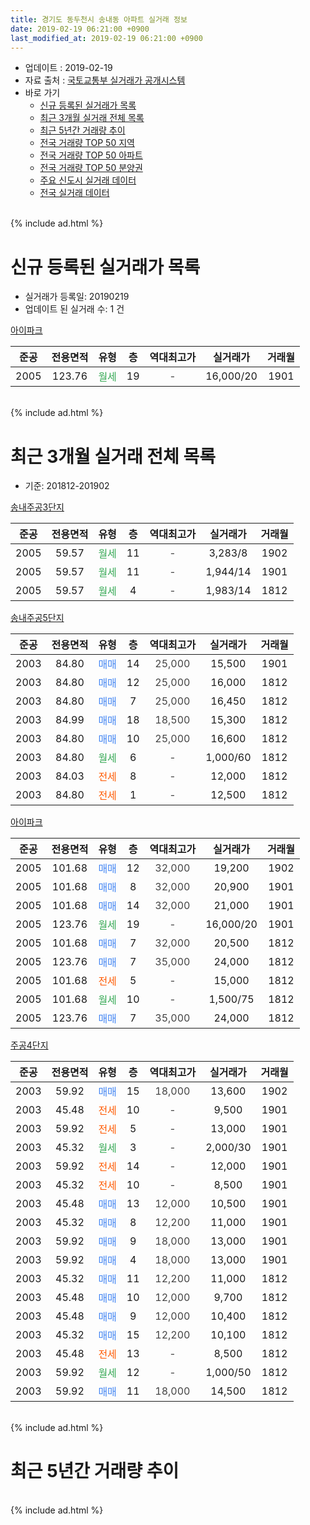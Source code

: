 ```yaml
---
title: 경기도 동두천시 송내동 아파트 실거래 정보
date: 2019-02-19 06:21:00 +0900
last_modified_at: 2019-02-19 06:21:00 +0900
---
```


* 업데이트 : 2019-02-19
* 자료 출처 : [국토교통부 실거래가 공개시스템](http://rt.molit.go.kr)
* 바로 가기
    * [신규 등록된 실거래가 목록](#신규-등록된-실거래가-목록)
    * [최근 3개월 실거래 전체 목록](#최근-3개월-실거래-전체-목록)
    * [최근 5년간 거래량 추이](#최근-5년간-거래량-추이)
    * [전국 거래량 TOP 50 지역](https://inasie.github.io/apt-trade-info/최근-3개월-전국에서-가장-거래가-많이-발생한-지역)
    * [전국 거래량 TOP 50 아파트](https://inasie.github.io/apt-trade-info/최근-3개월-전국에서-가장-거래가-많이-발생한-아파트)
    * [전국 거래량 TOP 50 분양권](https://inasie.github.io/apt-trade-info/최근-3개월-전국에서-가장-거래가-많이-발생한-분양권)
    * [주요 신도시 실거래 데이터](https://inasie.github.io/apt-trade-info/주요-신도시)
    * [전국 실거래 데이터](https://inasie.github.io/apt-trade-info/전국)
<br>
{% include ad.html %}
<br>

# 신규 등록된 실거래가 목록
* 실거래가 등록일: 20190219
* 업데이트 된 실거래 수: 1 건


[아이파크](https://search.naver.com/search.naver?query=%EA%B2%BD%EA%B8%B0%EB%8F%84+%EB%8F%99%EB%91%90%EC%B2%9C%EC%8B%9C+%EC%86%A1%EB%82%B4%EB%8F%99+%EC%95%84%EC%9D%B4%ED%8C%8C%ED%81%AC)

|준공|전용면적|유형|층|역대최고가|실거래가|거래월|
|:---:|:---:|:---:|:---:|:---:|:---:|:---:|
|2005|123.76|<span style="color:#34a853">월세</span>|19|<span style="color:#444444">-</span>|16,000/20|1901|


<br>
{% include ad.html %}
<br>

# 최근 3개월 실거래 전체 목록
* 기준: 201812-201902


[송내주공3단지](https://search.naver.com/search.naver?query=%EA%B2%BD%EA%B8%B0%EB%8F%84+%EB%8F%99%EB%91%90%EC%B2%9C%EC%8B%9C+%EC%86%A1%EB%82%B4%EB%8F%99+%EC%86%A1%EB%82%B4%EC%A3%BC%EA%B3%B53%EB%8B%A8%EC%A7%80)

|준공|전용면적|유형|층|역대최고가|실거래가|거래월|
|:---:|:---:|:---:|:---:|:---:|:---:|:---:|
|2005|59.57|<span style="color:#34a853">월세</span>|11|<span style="color:#444444">-</span>|3,283/8|1902|
|2005|59.57|<span style="color:#34a853">월세</span>|11|<span style="color:#444444">-</span>|1,944/14|1901|
|2005|59.57|<span style="color:#34a853">월세</span>|4|<span style="color:#444444">-</span>|1,983/14|1812|

[송내주공5단지](https://search.naver.com/search.naver?query=%EA%B2%BD%EA%B8%B0%EB%8F%84+%EB%8F%99%EB%91%90%EC%B2%9C%EC%8B%9C+%EC%86%A1%EB%82%B4%EB%8F%99+%EC%86%A1%EB%82%B4%EC%A3%BC%EA%B3%B55%EB%8B%A8%EC%A7%80)

|준공|전용면적|유형|층|역대최고가|실거래가|거래월|
|:---:|:---:|:---:|:---:|:---:|:---:|:---:|
|2003|84.80|<span style="color:#4285f3">매매</span>|14|<span style="color:#444444">25,000</span>|15,500|1901|
|2003|84.80|<span style="color:#4285f3">매매</span>|12|<span style="color:#444444">25,000</span>|16,000|1812|
|2003|84.80|<span style="color:#4285f3">매매</span>|7|<span style="color:#444444">25,000</span>|16,450|1812|
|2003|84.99|<span style="color:#4285f3">매매</span>|18|<span style="color:#444444">18,500</span>|15,300|1812|
|2003|84.80|<span style="color:#4285f3">매매</span>|10|<span style="color:#444444">25,000</span>|16,600|1812|
|2003|84.80|<span style="color:#34a853">월세</span>|6|<span style="color:#444444">-</span>|1,000/60|1812|
|2003|84.03|<span style="color:#ff5a00">전세</span>|8|<span style="color:#444444">-</span>|12,000|1812|
|2003|84.80|<span style="color:#ff5a00">전세</span>|1|<span style="color:#444444">-</span>|12,500|1812|

[아이파크](https://search.naver.com/search.naver?query=%EA%B2%BD%EA%B8%B0%EB%8F%84+%EB%8F%99%EB%91%90%EC%B2%9C%EC%8B%9C+%EC%86%A1%EB%82%B4%EB%8F%99+%EC%95%84%EC%9D%B4%ED%8C%8C%ED%81%AC)

|준공|전용면적|유형|층|역대최고가|실거래가|거래월|
|:---:|:---:|:---:|:---:|:---:|:---:|:---:|
|2005|101.68|<span style="color:#4285f3">매매</span>|12|<span style="color:#444444">32,000</span>|19,200|1902|
|2005|101.68|<span style="color:#4285f3">매매</span>|8|<span style="color:#444444">32,000</span>|20,900|1901|
|2005|101.68|<span style="color:#4285f3">매매</span>|14|<span style="color:#444444">32,000</span>|21,000|1901|
|2005|123.76|<span style="color:#34a853">월세</span>|19|<span style="color:#444444">-</span>|16,000/20|1901|
|2005|101.68|<span style="color:#4285f3">매매</span>|7|<span style="color:#444444">32,000</span>|20,500|1812|
|2005|123.76|<span style="color:#4285f3">매매</span>|7|<span style="color:#444444">35,000</span>|24,000|1812|
|2005|101.68|<span style="color:#ff5a00">전세</span>|5|<span style="color:#444444">-</span>|15,000|1812|
|2005|101.68|<span style="color:#34a853">월세</span>|10|<span style="color:#444444">-</span>|1,500/75|1812|
|2005|123.76|<span style="color:#4285f3">매매</span>|7|<span style="color:#444444">35,000</span>|24,000|1812|

[주공4단지](https://search.naver.com/search.naver?query=%EA%B2%BD%EA%B8%B0%EB%8F%84+%EB%8F%99%EB%91%90%EC%B2%9C%EC%8B%9C+%EC%86%A1%EB%82%B4%EB%8F%99+%EC%A3%BC%EA%B3%B54%EB%8B%A8%EC%A7%80)

|준공|전용면적|유형|층|역대최고가|실거래가|거래월|
|:---:|:---:|:---:|:---:|:---:|:---:|:---:|
|2003|59.92|<span style="color:#4285f3">매매</span>|15|<span style="color:#444444">18,000</span>|13,600|1902|
|2003|45.48|<span style="color:#ff5a00">전세</span>|10|<span style="color:#444444">-</span>|9,500|1901|
|2003|59.92|<span style="color:#ff5a00">전세</span>|5|<span style="color:#444444">-</span>|13,000|1901|
|2003|45.32|<span style="color:#34a853">월세</span>|3|<span style="color:#444444">-</span>|2,000/30|1901|
|2003|59.92|<span style="color:#ff5a00">전세</span>|14|<span style="color:#444444">-</span>|12,000|1901|
|2003|45.32|<span style="color:#ff5a00">전세</span>|10|<span style="color:#444444">-</span>|8,500|1901|
|2003|45.48|<span style="color:#4285f3">매매</span>|13|<span style="color:#444444">12,000</span>|10,500|1901|
|2003|45.32|<span style="color:#4285f3">매매</span>|8|<span style="color:#444444">12,200</span>|11,000|1901|
|2003|59.92|<span style="color:#4285f3">매매</span>|9|<span style="color:#444444">18,000</span>|13,000|1901|
|2003|59.92|<span style="color:#4285f3">매매</span>|4|<span style="color:#444444">18,000</span>|13,000|1901|
|2003|45.32|<span style="color:#4285f3">매매</span>|11|<span style="color:#444444">12,200</span>|11,000|1812|
|2003|45.48|<span style="color:#4285f3">매매</span>|10|<span style="color:#444444">12,000</span>|9,700|1812|
|2003|45.48|<span style="color:#4285f3">매매</span>|9|<span style="color:#444444">12,000</span>|10,400|1812|
|2003|45.32|<span style="color:#4285f3">매매</span>|15|<span style="color:#444444">12,200</span>|10,100|1812|
|2003|45.48|<span style="color:#ff5a00">전세</span>|13|<span style="color:#444444">-</span>|8,500|1812|
|2003|59.92|<span style="color:#34a853">월세</span>|12|<span style="color:#444444">-</span>|1,000/50|1812|
|2003|59.92|<span style="color:#4285f3">매매</span>|11|<span style="color:#444444">18,000</span>|14,500|1812|


<br>
{% include ad.html %}
<br>

# 최근 5년간 거래량 추이


<div style="width:100%;">
    <canvas id="deal_progress" height="200"></canvas>
</div>

<script>
new Chart(document.getElementById("deal_progress"), {
    type: 'line',
    data: {
        labels: ['201402','201403','201404','201405','201406','201407','201408','201409','201410','201411','201412','201501','201502','201503','201504','201505','201506','201507','201508','201509','201510','201511','201512','201601','201602','201603','201604','201605','201606','201607','201608','201609','201610','201611','201612','201701','201702','201703','201704','201705','201706','201707','201708','201709','201710','201711','201712','201801','201802','201803','201804','201805','201806','201807','201808','201809','201810','201811','201812','201901','201902'],
        datasets: [{
            label: '매매',
            pointRadius: 1,
            data: [13, 17, 17, 13, 12, 15, 25, 20, 28, 9, 12, 15, 17, 36, 26, 30, 24, 21, 25, 34, 30, 20, 17, 14, 10, 32, 30, 35, 37, 31, 26, 20, 27, 11, 16, 6, 12, 26, 9, 19, 14, 19, 14, 24, 4, 11, 3, 8, 5, 17, 12, 6, 12, 7, 13, 19, 13, 6, 12, 7, 2],
            borderColor: "rgba(255, 201, 14, 1)",
            backgroundColor: "rgba(255, 201, 14, 0.5)",
            fill: false,
            lineTension: 0
        },{
            label: '전월세',
            pointRadius: 1,
            data: [22, 20, 20, 17, 16, 22, 18, 25, 16, 17, 16, 17, 20, 22, 22, 15, 21, 11, 18, 15, 11, 12, 20, 20, 15, 21, 14, 13, 21, 14, 18, 22, 23, 12, 7, 8, 10, 13, 9, 18, 10, 7, 10, 17, 7, 10, 11, 6, 14, 15, 12, 11, 10, 7, 8, 14, 7, 11, 8, 7, 1],
            borderColor: "rgba(0, 141, 185, 1)",
            backgroundColor: "rgba(0, 141, 185, 0.5)",
            fill: false,
            lineTension: 0
        }
        ]
    },
    options: {
        responsive: true,
        title: {
            display: false
        },
        tooltips: {
            mode: 'index',
            intersect: false
        },
        hover: {
            mode: 'nearest',
            intersect: true
        },
        scales: {
            xAxes: [{
                display: true,
                scaleLabel: {
                    display: true,
                    labelString: '년/월'
                }
            }],
            yAxes: [{
                display: true,
                ticks: {
                    suggestedMin: 0,
                },
                scaleLabel: {
                    display: true,
                    labelString: '실거래 수'
                }
            }]
        }
    }
});

</script>


<br>
{% include ad.html %}
<br>

